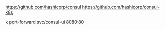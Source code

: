 https://github.com/hashicorp/consul
https://github.com/hashicorp/consul-k8s

k port-forward svc/consul-ui 8080:80